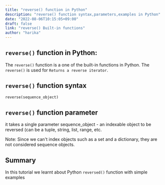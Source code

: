 ```yaml
---
title: "reverse() function in Python"
description: "reverse() function syntax,parameters,examples in Python"
date: "2022-08-06T10:15:05+09:00"
draft: false
link: "reverse() Built-in functions"
author: "harika"
---
```


## `reverse()` function in Python:
The `reverse()` function is a one of the built-in functions in Python.
The `reverse()` is used for `Returns a reverse iterator`.

## `reverse()` function syntax
```Python
reverse(sequence_object)
```
## `reverse()` function parameter
it takes a single parameter
sequence_object - an indexable object to be reversed (can be a tuple, string, list, range, etc.

Note: Since we can't index objects such as a set and a dictionary, they are not considered sequence objects. 

## Summary
In this tutorial we learnt about Python `reversed()` function with simple examples



